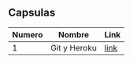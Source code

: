 
## Capsulas

| Numero                     | Nombre                  | Link                                                             |
|----------------------------|------------------------|--------------------------------------------------------------------|
| 1  | Git y Heroku         | [link](https://drive.google.com/file/d/1keFJ_ePFT1rEFICdSbdeKF13zkgrXIQk/view?usp=sharing)                         |
